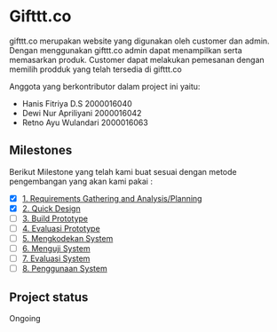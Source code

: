 # Gifttt.co
gifttt.co merupakan website yang digunakan oleh customer dan admin. Dengan menggunakan gifttt.co admin dapat menampilkan serta memasarkan produk. Customer dapat melakukan pemesanan dengan memilih prodduk yang telah tersedia di gifttt.co

Anggota yang berkontributor dalam project ini yaitu:
- Hanis Fitriya D.S 2000016040
- Dewi Nur Apriliyani 2000016042
- Retno Ayu Wulandari 2000016063

## Milestones
Berikut Milestone yang telah kami buat sesuai dengan metode pengembangan yang akan kami pakai : 

- [x] [1. Requirements Gathering and Analysis/Planning](https://gitlab.com/hanisftryaa/gifttt.co/-/milestones/2#tab-issues) 
- [x] [2. Quick Design](https://gitlab.com/hanisftryaa/gifttt.co/-/milestones/3#tab-issues)
- [ ] [3. Build Prototype](https://gitlab.com/hanisftryaa/gifttt.co/-/milestones/11#tab-issues)
- [ ] [4. Evaluasi Prototype](https://gitlab.com/hanisftryaa/gifttt.co/-/milestones/5#tab-issues)
- [ ] [5. Mengkodekan System](https://gitlab.com/hanisftryaa/gifttt.co/-/milestones/6#tab-issues)
- [ ] [6. Menguji System](https://gitlab.com/hanisftryaa/gifttt.co/-/milestones/7#tab-issues)
- [ ] [7. Evaluasi System](https://gitlab.com/hanisftryaa/gifttt.co/-/milestones/8#tab-issues)
- [ ] [8. Penggunaan System](https://gitlab.com/hanisftryaa/gifttt.co/-/milestones/9#tab-issues)

## Project status
Ongoing
